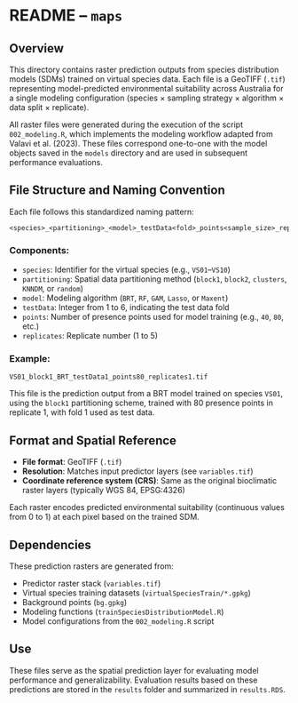 # README – `maps`

## Overview

This directory contains raster prediction outputs from species distribution models (SDMs) trained on virtual species data. Each file is a GeoTIFF (`.tif`) representing model-predicted environmental suitability across Australia for a single modeling configuration (species × sampling strategy × algorithm × data split × replicate).

All raster files were generated during the execution of the script `002_modeling.R`, which implements the modeling workflow adapted from Valavi et al. (2023). These files correspond one-to-one with the model objects saved in the `models` directory and are used in subsequent performance evaluations.

## File Structure and Naming Convention

Each file follows this standardized naming pattern:

```
<species>_<partitioning>_<model>_testData<fold>_points<sample_size>_replicates<replicate>.tif
```

### Components:

* `species`: Identifier for the virtual species (e.g., `VS01`–`VS10`)
* `partitioning`: Spatial data partitioning method (`block1`, `block2`, `clusters`, `KNNDM`, or `random`)
* `model`: Modeling algorithm (`BRT`, `RF`, `GAM`, `Lasso`, or `Maxent`)
* `testData`: Integer from 1 to 6, indicating the test data fold
* `points`: Number of presence points used for model training (e.g., `40`, `80`, etc.)
* `replicates`: Replicate number (1 to 5)

### Example:

```
VS01_block1_BRT_testData1_points80_replicates1.tif
```

This file is the prediction output from a BRT model trained on species `VS01`, using the `block1` partitioning scheme, trained with 80 presence points in replicate 1, with fold 1 used as test data.

## Format and Spatial Reference

* **File format**: GeoTIFF (`.tif`)
* **Resolution**: Matches input predictor layers (see `variables.tif`)
* **Coordinate reference system (CRS)**: Same as the original bioclimatic raster layers (typically WGS 84, EPSG:4326)

Each raster encodes predicted environmental suitability (continuous values from 0 to 1) at each pixel based on the trained SDM.

## Dependencies

These prediction rasters are generated from:

* Predictor raster stack (`variables.tif`)
* Virtual species training datasets (`virtualSpeciesTrain/*.gpkg`)
* Background points (`bg.gpkg`)
* Modeling functions (`trainSpeciesDistributionModel.R`)
* Model configurations from the `002_modeling.R` script

## Use

These files serve as the spatial prediction layer for evaluating model performance and generalizability. Evaluation results based on these predictions are stored in the `results` folder and summarized in `results.RDS`.